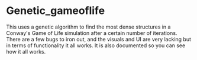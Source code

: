 # Genetic_gameoflife

This uses a genetic algorithm to find the most dense structures in a Conway's Game of Life simulation after a certain number of iterations.
There are a few bugs to iron out, and the visuals and UI are very lacking but in terms of functionality it all works. It is also documented so you can see how it all works.
